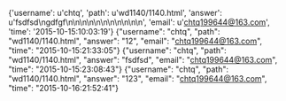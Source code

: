 {'username': u'chtq', 'path': u'wd1140/1140.html', 'answer': u'fsdfsd\ngdfgf\n\n\n\n\n\n\n\n\n\n\n', 'email': u'chtq199644@163.com', 'time': '2015-10-15:10:03:19'}
{"username": "chtq", "path": "wd1140/1140.html", "answer": "12", "email": "chtq199644@163.com", "time": "2015-10-15:21:33:05"}
{"username": "chtq", "path": "wd1140/1140.html", "answer": "fsdfsd", "email": "chtq199644@163.com", "time": "2015-10-15:23:08:43"}
{"username": "chtq", "path": "wd1140/1140.html", "answer": "123", "email": "chtq199644@163.com", "time": "2015-10-16:21:52:41"}